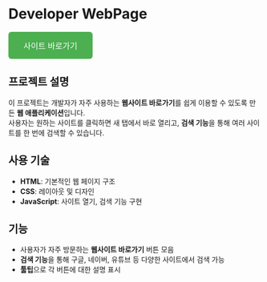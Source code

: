 # Developer WebPage

<a href="https://minhyeokshin.github.io/dev-launchpad/" target="_blank" style="text-decoration: none;">
  <button style="padding: 15px 30px; font-size: 16px; background: #4caf50; border: none; color: white; border-radius: 6px; cursor: pointer;">
    사이트 바로가기
  </button>
</a>



## 프로젝트 설명
이 프로젝트는 개발자가 자주 사용하는 **웹사이트 바로가기**를 쉽게 이용할 수 있도록 만든 **웹 애플리케이션**입니다.<br>
사용자는 원하는 사이트를 클릭하면 새 탭에서 바로 열리고, **검색 기능**을 통해 여러 사이트를 한 번에 검색할 수 있습니다.

## 사용 기술
- **HTML**: 기본적인 웹 페이지 구조
- **CSS**: 레이아웃 및 디자인
- **JavaScript**: 사이트 열기, 검색 기능 구현

## 기능
- 사용자가 자주 방문하는 **웹사이트 바로가기** 버튼 모음
- **검색 기능**을 통해 구글, 네이버, 유튜브 등 다양한 사이트에서 검색 가능
- **툴팁**으로 각 버튼에 대한 설명 표시

